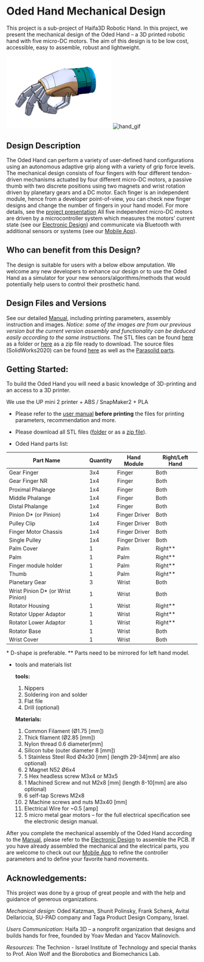 # Oded Hand Mechanical Design  

This project is a sub-project of Haifa3D Robotic Hand.
In this project, we present the mechanical design of the Oded Hand – a 3D printed robotic hand with five micro-DC motors. 
The aim of this design is to be low cost, accessible, easy to assemble, robust and lightweight.  

<img src="images/short_ver_sw.png" alt="diagram" width="277"/>   <img src="images/long_ver.gif" alt="hand_gif" width="382"/>  

## Design Description  
The Oded Hand can perform a variety of user-defined hand configurations using an autonomous adaptive grip along with a variety of grip force levels.
The mechanical design consists of four fingers with four different tendon-driven mechanisms actuated by four different micro-DC motors, a passive thumb with two discrete positions using two magnets and wrist rotation driven by planetary gears and a DC motor. 
Each finger is an independent module, hence from a developer point-of-view, you can check new finger designs and change the number of fingers in your hand model. For more details, see the [project presentation](docs/project_presentation.pdf)
All five independent micro-DC motors are driven by a microcontroller system which measures the motors’ current state (see our [Electronic Design](https://github.com/Haifa3D/hand-electronic-design)) and communicate via Bluetooth with additional sensors or systems (see our [Mobile App](https://github.com/Haifa3D/haifa3d-hand-app)).  

## Who can benefit from this Design?  
The design is suitable for users with a below elbow amputation.
We welcome any new developers to enhance our design or to use the Oded Hand as a simulator for your new sensors/algorithms/methods that would potentially help users to control their prosthetic hand.

## Design Files and Versions  
See our detailed [Manual](docs/manual_05dec20.pdf), including printing parameters, assembly instruction and images. *Notice: some of the images are from our previous version but the current version assembly and functionality can be deduced easily according to the same instructions.*
The STL files can be found [here](stl_files) as a folder or [here](stl_files.zip) as a zip file ready to download. The source files (SolidWorks2020) can be found [here](SW20_files) as well as the [Parasolid parts](xt_files).

## Getting Started:
To build the Oded Hand you will need a basic knowledge of 3D-printing and an access to a 3D printer. 

We use the UP mini 2 printer + ABS / SnapMaker2 + PLA

* Please refer to the [user manual](docs/manual_05dec20.pdf) **before printing** the files for printing parameters, recommendation and more.

* Please download all STL files ([folder](stl_files) or as a [zip file](stl_files.zip)).

* Oded Hand parts list:

 
| Part Name | Quantity | Hand Module | Right/Left Hand
| --- | --- | --- | --- |
| Gear Finger	| 3x4	 |Finger| Both |
| Gear Finger NR	| 1x4	 |Finger| Both |
| Proximal Phalange	| 1x4	 |Finger| Both |
| Middle Phalange	| 1x4	 |Finger| Both |
| Distal Phalange	| 1x4	 |Finger| Both |
| Pinion D* (or Pinion)	| 1x4	 |Finger Driver| Both |
| Pulley Clip	| 1x4	 |Finger Driver| Both |
| Finger Motor Chassis	| 1x4	 |Finger Driver| Both |
| Single Pulley	| 1x4	 |Finger Driver| Both |
| Palm Cover	| 1	 |Palm| Right** |
| Palm	| 1	 |Palm| Right** |
| Finger module holder	| 1	 |Palm| Right** |
| Thumb	| 1	 |Palm| Right** |
| Planetary Gear	| 3	 |Wrist| Both |
| Wrist Pinion D* (or Wrist Pinion)	| 1	 |Wrist| Both |
| Rotator Housing	| 1	 |Wrist| Right** |
| Rotator Upper Adaptor	| 1	 |Wrist| Right** | 
| Rotator Lower Adaptor	| 1	 |Wrist| Right** |
| Rotator Base	| 1	 |Wrist| Both |
| Wrist Cover	| 1	 |Wrist| Both |

\* D-shape is preferable. 
\** Parts need to be mirrored for left hand model. 

* tools and materials list

  **tools:**
  1. Nippers
  2. Soldering iron and solder
  3. Flat file
  4. Drill (optional)
  
  **Materials:**
  1.	Common Filament (Ø1.75 [mm])
  2.	Thick filament (Ø2.85 [mm])
  3.	Nylon thread 0.6 diameter[mm]
  4.	Silicon tube (outer diameter 8 [mm])
  5.	1 Stainless Steel Rod Ø4x30 [mm] (length 29-34[mm] are also optional)
  6.	2 Magnet N52 Ø6x4
  7.	5 Hex headless screw M3x4 or M3x5
  8.	1 Machined Screw and nut M2x8 [mm] (length 8-10[mm] are also optional)
  9.	6 self-tap Screws M2x8
  10.	2 Machine screws and nuts M3x40 [mm]
  11.	Electrical Wire for ~0.5 [amp]
  12.	5 micro metal gear motors – for the full electrical specification see the electronic design manual.


After you complete the mechanical assembly of the Oded Hand according to the [Manual](docs/manual_05dec20.pdf), please refer to the [Electronic Design](https://github.com/Haifa3D/hand-electronic-design) to assemble the PCB. If you have already assembled the mechanical and the electrical parts, you are welcome to check out our [Mobile App](https://github.com/Haifa3D/haifa3d-hand-app) to refine the controller parameters and to define your favorite hand movements.

## Acknowledgements:
This project was done by a group of great people and with the help and guidance of generous organizations.

*Mechanical design*:  Oded Katzman, Shunit Polinsky, Frank Schenk, Avital Dellariccia, SU-PAD company and Taga Product Design Company, Israel.

*Users Communication*: Haifa 3D – a nonprofit organization that designs and builds hands for free, founded by Yoav Medan and Yacov Malinovich.

*Resources*: The Technion - Israel Institute of Technology and special thanks to Prof. Alon Wolf and the Biorobotics and Biomechanics Lab.
